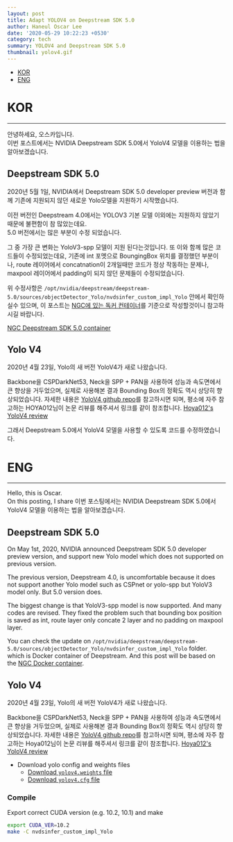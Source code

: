 ```yaml
---
layout: post
title: Adapt YOLOV4 on Deepstream SDK 5.0
author: Haneul Oscar Lee
date: '2020-05-29 10:22:23 +0530'
category: tech
summary: YOLOV4 and Deepstream SDK 5.0
thumbnail: yolov4.gif
---
```


* [KOR](#kor)
* [ENG](#eng)


# KOR
----------

안녕하세요, 오스카입니다.   
이번 포스트에서는 NVIDIA Deepstream SDK 5.0에서 YoloV4 모델을 이용하는 법을 알아보겠습니다.

## Deepstream SDK 5.0

2020년 5월 1일, NVIDIA에서 Deepstream SDK 5.0 developer preview 버전과 함께 기존에 지원되지 않던 새로운  Yolo모델을 지원하기 시작했습니다.   

이전 버전인 Deepstream 4.0에서는 YOLOV3 기본 모델 이외에는 지원하지 않았기 때문에 불편함이 참 많았는데요.   
5.0 버전에서는 많은 부분이 수정 되었습니다.

그 중 가장 큰 변화는 YoloV3-spp 모델이 지원 된다는것입니다.
또 이와 함께 많은 코드들이 수정되었는데요, 기존에 int 포멧으로 BoungingBox 위치를 결정했던 부분이나, route 레이어에서 concatnation이 2개일때만 코드가 정상 작동하는 문제나, maxpool 레이어에서 padding이 되지 않던 문제들이 수정되었습니다. 

위 수정사항은 `/opt/nvidia/deepstream/deepstream-5.0/sources/objectDetector_Yolo/nvdsinfer_custom_impl_Yolo` 안에서 확인하실수 있으며, 
이 포스트는 [NGC에 있는 독커 컨테이너](https://ngc.nvidia.com/catalog/containers/nvidia:deepstream)를 기준으로 작성할것이니 참고하시길 바랍니다.

[NGC Deepstream SDK 5.0 container](https://ngc.nvidia.com/catalog/containers/nvidia:deepstream)

## Yolo V4

2020년 4월 23일, Yolo의 새 버전 YoloV4가 새로 나왔습니다.

Backbone을 CSPDarkNet53, Neck을 SPP + PAN을 사용하여 성능과 속도면에서 큰 향상을 거두었으며, 실제로 사용해본 결과 Bounding Box의 정확도 역시 상당히 향상되었습니다.
자세한 내용은 [YoloV4 github repo](https://github.com/AlexeyAB/darknet)를 참고하시면 되며, 
평소에 자주 참고하는 HOYA012님이 논문 리뷰를 해주셔서 링크를 같이 참조합니다. 
[Hoya012's YoloV4 review](https://hoya012.github.io/blog/yolov4/)





그래서 Deepstream 5.0에서 YoloV4 모델을 사용할 수 있도록 코드를 수정하였습니다.





# ENG
----------

Hello, this is Oscar.   
On this posting, I share 
이번 포스팅에서는 NVIDIA Deepstream SDK 5.0에서 YoloV4 모델을 이용하는 법을 알아보겠습니다.

## Deepstream SDK 5.0

On May 1st, 2020, NVIDIA announced Deepstream SDK 5.0 developer preview version, and support new Yolo model which does not supported on previous version.

The previous version, Deepstream 4.0, is uncomfortable because it does not support another Yolo model such as CSPnet or yolo-spp but YoloV3 model only.
But 5.0 version does.

The biggest change is that YoloV3-spp model is now supported.
And many codes are revised. 
They fixed the problem such that bounding box position is saved as int, route layer only concate 2 layer and no padding on maxpool layer. 

You can check the update on `/opt/nvidia/deepstream/deepstream-5.0/sources/objectDetector_Yolo/nvdsinfer_custom_impl_Yolo` folder.
which is Docker container of Deepstream.
And this post will be based on the [NGC Docker container](https://ngc.nvidia.com/catalog/containers/nvidia:deepstream).


## Yolo V4

2020년 4월 23일, Yolo의 새 버전 YoloV4가 새로 나왔습니다.

Backbone을 CSPDarkNet53, Neck을 SPP + PAN을 사용하여 성능과 속도면에서 큰 향상을 거두었으며, 실제로 사용해본 결과 Bounding Box의 정확도 역시 상당히 향상되었습니다.
자세한 내용은 [YoloV4 github repo](https://github.com/AlexeyAB/darknet)를 참고하시면 되며, 
평소에 자주 참고하는 Hoya012님이 논문 리뷰를 해주셔서 링크를 같이 참조합니다. 
[Hoya012's YoloV4 review](https://hoya012.github.io/blog/yolov4/)



* Download yolo config and weights files
    - [Download `yolov4.weights` file](https://drive.google.com/open?id=1cewMfusmPjYWbrnuJRuKhPMwRe_b9PaT)
    - [Download `yolov4.cfg` file](https://raw.githubusercontent.com/AlexeyAB/darknet/master/cfg/yolov4.cfg)

### Compile

Export correct CUDA version (e.g. 10.2, 10.1) and make


```sh
export CUDA_VER=10.2
make -C nvdsinfer_custom_impl_Yolo
```
